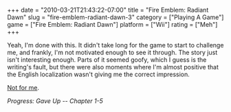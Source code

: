 +++
date = "2010-03-21T21:43:22-07:00"
title = "Fire Emblem: Radiant Dawn"
slug = "fire-emblem-radiant-dawn-3"
category = ["Playing A Game"]
game = ["Fire Emblem: Radiant Dawn"]
platform = ["Wii"]
rating = ["Meh"]
+++

Yeah, I'm done with this.  It didn't take long for the game to start to challenge me, and frankly, I'm not motivated enough to see it through.  The story just isn't interesting enough.  Parts of it seemed goofy, which I guess is the writing's fault, but there were also moments where I'm almost positive that the English localization wasn't giving me the correct impression.

<a href="http://www.penny-arcade.com/comic/2004/3/24/">Not for me</a>.

<i>Progress: Gave Up -- Chapter 1-5</i>